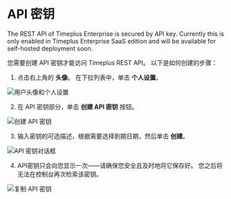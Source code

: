 # API 密钥

The REST API of Timeplus Enterprise is secured by API key. Currently this is only enabled in Timeplus Enterprise SaaS edition and will be available for self-hosted deployment soon.

您需要创建 API 密钥才能访问 Timeplus REST API。 以下是如何创建的步骤：

1. 点击右上角的 **头像**。 在下拉列表中，单击 **个人设置**。

![用户头像和个人设置](/img/api-key-avatar-1.png)

2. 在 API 密钥部分，单击 **创建 API 密钥** 按钮。

![创建 API 密钥](/img/api-key-settings-2.png)

3. 输入密钥的可选描述，根据需要选择到期日期，然后单击 **创建**。

![API 密钥对话框](/img/api-key-dialog-3.png)

4. API密钥只会向您显示一次——请确保您安全且及时地将它保存好。 您之后将无法在控制台再次检索该密钥。

![复制 API 密钥](/img/api-key-copy-4.png)
